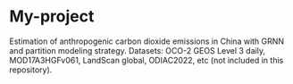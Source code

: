 # My-project
Estimation of anthropogenic carbon dioxide emissions in China with GRNN and partition modeling strategy.
Datasets: OCO-2 GEOS Level 3 daily, MOD17A3HGFv061, LandScan global, ODIAC2022, etc (not included in this repository).
